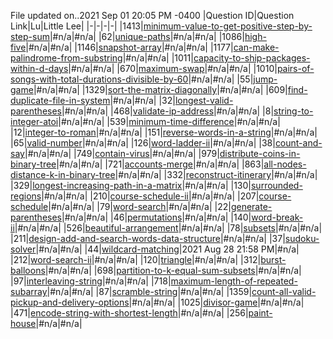 File updated on..2021 Sep 01 20:05 PM -0400
|Question ID|Question Link|Lu|Little Lee|
|-|-|-|-|
|1413|[minimum-value-to-get-positive-step-by-step-sum](https://leetcode.com/problems/minimum-value-to-get-positive-step-by-step-sum)|#n/a|#n/a|
|62|[unique-paths](https://leetcode.com/problems/unique-paths)|#n/a|#n/a|
|1086|[high-five](https://leetcode.com/problems/high-five)|#n/a|#n/a|
|1146|[snapshot-array](https://leetcode.com/problems/snapshot-array)|#n/a|#n/a|
|1177|[can-make-palindrome-from-substring](https://leetcode.com/problems/can-make-palindrome-from-substring)|#n/a|#n/a|
|1011|[capacity-to-ship-packages-within-d-days](https://leetcode.com/problems/capacity-to-ship-packages-within-d-days)|#n/a|#n/a|
|670|[maximum-swap](https://leetcode.com/problems/maximum-swap)|#n/a|#n/a|
|1010|[pairs-of-songs-with-total-durations-divisible-by-60](https://leetcode.com/problems/pairs-of-songs-with-total-durations-divisible-by-60)|#n/a|#n/a|
|55|[jump-game](https://leetcode.com/problems/jump-game)|#n/a|#n/a|
|1329|[sort-the-matrix-diagonally](https://leetcode.com/problems/sort-the-matrix-diagonally)|#n/a|#n/a|
|609|[find-duplicate-file-in-system](https://leetcode.com/problems/find-duplicate-file-in-system)|#n/a|#n/a|
|32|[longest-valid-parentheses](https://leetcode.com/problems/longest-valid-parentheses)|#n/a|#n/a|
|468|[validate-ip-address](https://leetcode.com/problems/validate-ip-address)|#n/a|#n/a|
|8|[string-to-integer-atoi](https://leetcode.com/problems/string-to-integer-atoi)|#n/a|#n/a|
|539|[minimum-time-difference](https://leetcode.com/problems/minimum-time-difference)|#n/a|#n/a|
|12|[integer-to-roman](https://leetcode.com/problems/integer-to-roman)|#n/a|#n/a|
|151|[reverse-words-in-a-string](https://leetcode.com/problems/reverse-words-in-a-string)|#n/a|#n/a|
|65|[valid-number](https://leetcode.com/problems/valid-number)|#n/a|#n/a|
|126|[word-ladder-ii](https://leetcode.com/problems/word-ladder-ii)|#n/a|#n/a|
|38|[count-and-say](https://leetcode.com/problems/count-and-say)|#n/a|#n/a|
|749|[contain-virus](https://leetcode.com/problems/contain-virus)|#n/a|#n/a|
|979|[distribute-coins-in-binary-tree](https://leetcode.com/problems/distribute-coins-in-binary-tree)|#n/a|#n/a|
|721|[accounts-merge](https://leetcode.com/problems/accounts-merge)|#n/a|#n/a|
|863|[all-nodes-distance-k-in-binary-tree](https://leetcode.com/problems/all-nodes-distance-k-in-binary-tree)|#n/a|#n/a|
|332|[reconstruct-itinerary](https://leetcode.com/problems/reconstruct-itinerary)|#n/a|#n/a|
|329|[longest-increasing-path-in-a-matrix](https://leetcode.com/problems/longest-increasing-path-in-a-matrix)|#n/a|#n/a|
|130|[surrounded-regions](https://leetcode.com/problems/surrounded-regions)|#n/a|#n/a|
|210|[course-schedule-ii](https://leetcode.com/problems/course-schedule-ii)|#n/a|#n/a|
|207|[course-schedule](https://leetcode.com/problems/course-schedule)|#n/a|#n/a|
|79|[word-search](https://leetcode.com/problems/word-search)|#n/a|#n/a|
|22|[generate-parentheses](https://leetcode.com/problems/generate-parentheses)|#n/a|#n/a|
|46|[permutations](https://leetcode.com/problems/permutations)|#n/a|#n/a|
|140|[word-break-ii](https://leetcode.com/problems/word-break-ii)|#n/a|#n/a|
|526|[beautiful-arrangement](https://leetcode.com/problems/beautiful-arrangement)|#n/a|#n/a|
|78|[subsets](https://leetcode.com/problems/subsets)|#n/a|#n/a|
|211|[design-add-and-search-words-data-structure](https://leetcode.com/problems/design-add-and-search-words-data-structure)|#n/a|#n/a|
|37|[sudoku-solver](https://leetcode.com/problems/sudoku-solver)|#n/a|#n/a|
|44|[wildcard-matching](https://leetcode.com/problems/wildcard-matching)|2021 Aug 28 21:58 PM|#n/a|
|212|[word-search-ii](https://leetcode.com/problems/word-search-ii)|#n/a|#n/a|
|120|[triangle](https://leetcode.com/problems/triangle)|#n/a|#n/a|
|312|[burst-balloons](https://leetcode.com/problems/burst-balloons)|#n/a|#n/a|
|698|[partition-to-k-equal-sum-subsets](https://leetcode.com/problems/partition-to-k-equal-sum-subsets)|#n/a|#n/a|
|97|[interleaving-string](https://leetcode.com/problems/interleaving-string)|#n/a|#n/a|
|718|[maximum-length-of-repeated-subarray](https://leetcode.com/problems/maximum-length-of-repeated-subarray)|#n/a|#n/a|
|87|[scramble-string](https://leetcode.com/problems/scramble-string)|#n/a|#n/a|
|1359|[count-all-valid-pickup-and-delivery-options](https://leetcode.com/problems/count-all-valid-pickup-and-delivery-options)|#n/a|#n/a|
|1025|[divisor-game](https://leetcode.com/problems/divisor-game)|#n/a|#n/a|
|471|[encode-string-with-shortest-length](https://leetcode.com/problems/encode-string-with-shortest-length)|#n/a|#n/a|
|256|[paint-house](https://leetcode.com/problems/paint-house)|#n/a|#n/a|
